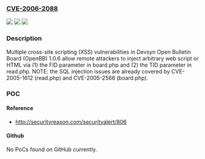 ### [CVE-2006-2088](https://cve.mitre.org/cgi-bin/cvename.cgi?name=CVE-2006-2088)
![](https://img.shields.io/static/v1?label=Product&message=n%2Fa&color=blue)
![](https://img.shields.io/static/v1?label=Version&message=n%2Fa&color=blue)
![](https://img.shields.io/static/v1?label=Vulnerability&message=n%2Fa&color=brighgreen)

### Description

Multiple cross-site scripting (XSS) vulnerabilities in Devsyn Open Bulletin Board (OpenBB) 1.0.6 allow remote attackers to inject arbitrary web script or HTML via (1) the FID parameter in board.php and (2) the TID parameter in read.php.  NOTE: the SQL injection issues are already covered by CVE-2005-1612 (read.php) and CVE-2005-2566 (board.php).

### POC

#### Reference
- http://securityreason.com/securityalert/806

#### Github
No PoCs found on GitHub currently.

